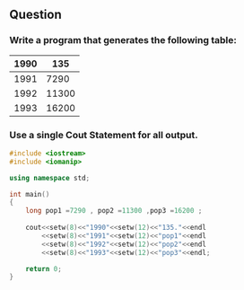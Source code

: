 ## Question

### Write a program that generates the following table:

| 1990 | 135 |
|-|-|
| 1991 | 7290 |
| 1992 | 11300 |
| 1993 | 16200 |

### Use a single Cout Statement for all output.

```C++
#include <iostream>
#include <iomanip>

using namespace std;

int main()
{
    long pop1 =7290 , pop2 =11300 ,pop3 =16200 ;
    
    cout<<setw(8)<<"1990"<<setw(12)<<"135."<<endl
        <<setw(8)<<"1991"<<setw(12)<<"pop1"<<endl
        <<setw(8)<<"1992"<<setw(12)<<"pop2"<<endl
        <<setw(8)<<"1993"<<setw(12)<<"pop3"<<endl;

    return 0;
}

```
